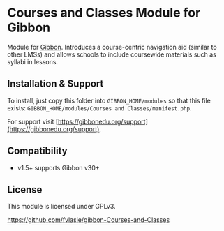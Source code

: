 # Courses and Classes Module for Gibbon

Module for [Gibbon][gibbon]. Introduces a course-centric navigation aid (similar to other LMSs) and allows schools to include coursewide materials such as syllabi in lessons.

[gibbon]: https://gibbonedu.org

## Installation & Support

To install, just copy this folder into `GIBBON_HOME/modules` so that this file
exists: `GIBBON_HOME/modules/Courses and Classes/manifest.php`.

For support visit [https://gibbonedu.org/support](https://gibbonedu.org/support).

## Compatibility

* v1.5+ supports Gibbon v30+

## License

This module is licensed under GPLv3.

https://github.com/fvlasie/gibbon-Courses-and-Classes
